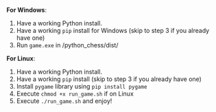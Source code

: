 **For Windows**:
1. Have a working Python install.
2. Have a working `pip` install for Windows (skip to step 3 if you already have one)
3. Run `game.exe` in /python_chess/dist/

**For Linux**:
1. Have a working Python install.
2. Have a working `pip` install (skip to step 3 if you already have one)
3. Install `pygame` library using `pip install pygame`
4. Execute `chmod +x run_game.sh` if on Linux
5. Execute `./run_game.sh` and enjoy!